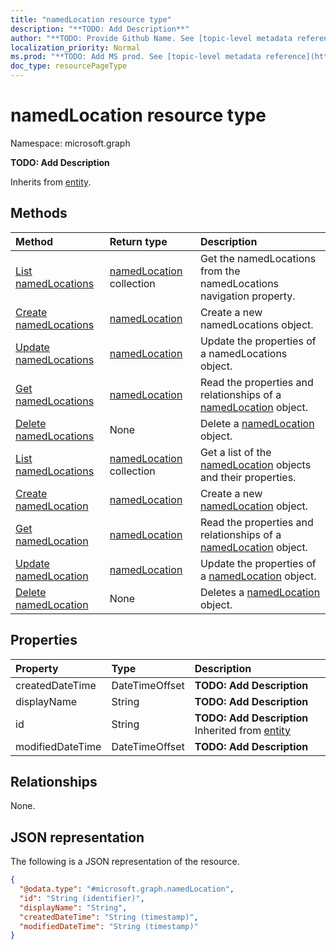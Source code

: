 ```yaml
---
title: "namedLocation resource type"
description: "**TODO: Add Description**"
author: "**TODO: Provide Github Name. See [topic-level metadata reference](https://msgo.azurewebsites.net/add/document/guidelines/metadata.html#topic-level-metadata)**"
localization_priority: Normal
ms.prod: "**TODO: Add MS prod. See [topic-level metadata reference](https://msgo.azurewebsites.net/add/document/guidelines/metadata.html#topic-level-metadata)**"
doc_type: resourcePageType
---
```


# namedLocation resource type

Namespace: microsoft.graph

**TODO: Add Description**


Inherits from [entity](../resources/entity.md).

## Methods
|Method|Return type|Description|
|:---|:---|:---|
|[List namedLocations](../api/conditionalaccessroot-list-namedlocations.md)|[namedLocation](../resources/namedlocation.md) collection|Get the namedLocations from the namedLocations navigation property.|
|[Create namedLocations](../api/conditionalaccessroot-post-namedlocations.md)|[namedLocation](../resources/namedlocation.md)|Create a new namedLocations object.|
|[Update namedLocations](../api/conditionalaccessroot-update-namedlocations.md)|[namedLocation](../resources/namedlocation.md)|Update the properties of a namedLocations object.|
|[Get namedLocations](../api/conditionalaccessroot-get-namedlocation.md)|[namedLocation](../resources/namedlocation.md)|Read the properties and relationships of a [namedLocation](../resources/namedlocation.md) object.|
|[Delete namedLocations](../api/conditionalaccessroot-delete-namedlocations.md)|None|Delete a [namedLocation](../resources/namedlocation.md) object.|
|[List namedLocations](../api/namedlocation-list.md)|[namedLocation](../resources/namedlocation.md) collection|Get a list of the [namedLocation](../resources/namedlocation.md) objects and their properties.|
|[Create namedLocation](../api/namedlocation-create.md)|[namedLocation](../resources/namedlocation.md)|Create a new [namedLocation](../resources/namedlocation.md) object.|
|[Get namedLocation](../api/namedlocation-get.md)|[namedLocation](../resources/namedlocation.md)|Read the properties and relationships of a [namedLocation](../resources/namedlocation.md) object.|
|[Update namedLocation](../api/namedlocation-update.md)|[namedLocation](../resources/namedlocation.md)|Update the properties of a [namedLocation](../resources/namedlocation.md) object.|
|[Delete namedLocation](../api/namedlocation-delete.md)|None|Deletes a [namedLocation](../resources/namedlocation.md) object.|

## Properties
|Property|Type|Description|
|:---|:---|:---|
|createdDateTime|DateTimeOffset|**TODO: Add Description**|
|displayName|String|**TODO: Add Description**|
|id|String|**TODO: Add Description** Inherited from [entity](../resources/entity.md)|
|modifiedDateTime|DateTimeOffset|**TODO: Add Description**|

## Relationships
None.

## JSON representation
The following is a JSON representation of the resource.
<!-- {
  "blockType": "resource",
  "keyProperty": "id",
  "@odata.type": "microsoft.graph.namedLocation",
  "baseType": "microsoft.graph.entity",
  "openType": false
}
-->
``` json
{
  "@odata.type": "#microsoft.graph.namedLocation",
  "id": "String (identifier)",
  "displayName": "String",
  "createdDateTime": "String (timestamp)",
  "modifiedDateTime": "String (timestamp)"
}
```

